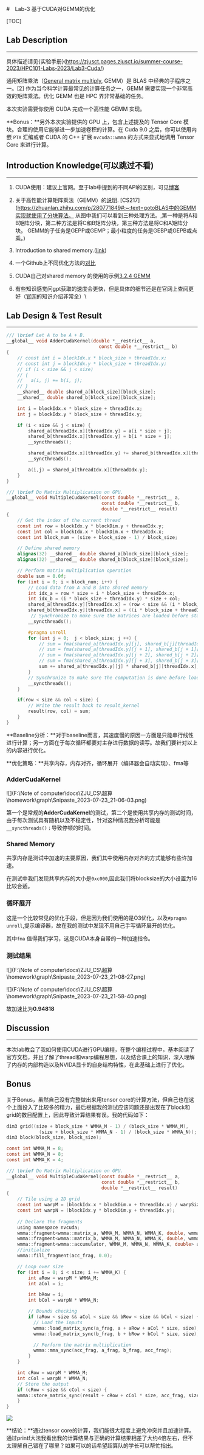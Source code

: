 #　Lab-3 基于CUDA对GEMM的优化

[TOC]



## Lab Description

---

具体描述请见{实验手册}(https://zjusct.pages.zjusct.io/summer-course-2023/HPC101-Labs-2023/Lab3-Cuda/)

通用矩阵乘法（[General matrix multiply](https://en.wikipedia.org/wiki/General_matrix_multiply), GEMM）是 BLAS 中经典的子程序之一。[2] 作为当今科学计算最常见的计算任务之一，GEMM 需要实现一个非常高效的矩阵乘法。优化 GEMM 也是 HPC 界非常基础的任务。

本次实验需要你使用 CUDA 完成一个高性能 GEMM 实现。

**Bonus：**另外本次实验提供的 GPU 上，包含上述提及的 Tensor Core 模块。合理的使用它能够进一步加速卷积的计算。在 Cuda 9.0 之后，你可以使用内嵌 `PTX` 汇编或者 CUDA 的 C++ 扩展 `nvcuda::wmma` 的方式来显式地调用 Tensor Core 来进行计算。



## Introduction Knowledge(可以跳过不看)

---

1. CUDA使用：建议上官网。至于lab中提到的不同API的区别，可见[博客](https://blog.csdn.net/weixin_44966641/article/details/124500258)

2. 关于高性能计算矩阵乘法（GEMM）的[说明](https://www.cs.utexas.edu/users/pingali/CS378/2008sp/papers/gotoPaper.pdf). [CS217](https://zhuanlan.zhihu.com/p/280771849#:~:text=gotoBLAS中的GEMM实现就使用了分块算法。 从图中我们可以看到三种处理方法。,第一种是将A和B矩阵分块，第二种方法是将C和B矩阵分块，第三种方法是将C和A矩阵分块。 GEMM的子任务是GEPP或GEMP；最小粒度的任务是GEBP或GEPB或点乘。)

3. Introduction to shared memory.([link](https://zhuanlan.zhihu.com/p/597529982)) 

4. 一个Github上不同优化方法的[对比](https://github.com/mrzhuzhe/riven/tree/main/cuda_test)

5. CUDA自己对shared memory 的使用的示例[3.2.4 GEMM](https://docs.nvidia.com/cuda/cuda-c-programming-guide/index.html)

6. 有些知识感觉问gpt获取的速度会更快，但是具体的细节还是在官网上查阅更好（[官网](https://docs.nvidia.com/cuda/cuda-c-programming-guide/index.html#thread-hierarchy)的知识介绍非常全）\

   

## Lab Design & Test Result

---

```c
/// \brief Let A to be A + B.
__global__ void AdderCudaKernel(double *__restrict__ a,
                                  const double *__restrict__ b)
{
    // const int i = blockIdx.x * block_size + threadIdx.x;
    // const int j = blockIdx.y * block_size + threadIdx.y;
    // if (i < size && j < size)
    // {
    //   a(i, j) += b(i, j);
    // }
    __shared__ double shared_a[block_size][block_size];
    __shared__ double shared_b[block_size][block_size];

    int i = blockIdx.x * block_size + threadIdx.x;
    int j = blockIdx.y * block_size + threadIdx.y;

    if (i < size && j < size) {
        shared_a[threadIdx.x][threadIdx.y] = a[i * size + j];
        shared_b[threadIdx.x][threadIdx.y] = b[i * size + j];
        __syncthreads();

        shared_a[threadIdx.x][threadIdx.y] += shared_b[threadIdx.x][threadIdx.y];
        __syncthreads();

        a(i,j) = shared_a[threadIdx.x][threadIdx.y];
    }
}

/// \brief Do Matrix Multiplication on GPU.
__global__ void MultipleCudaKernel(const double *__restrict__ a, 
                                   const double *__restrict__ b, 
                                   double *__restrict__ result) 
{     
    // Get the index of the current thread
    const int row = blockIdx.y * blockDim.y + threadIdx.y;
    const int col = blockIdx.x * blockDim.x + threadIdx.x;
    const int block_num = (size + block_size - 1) / block_size;

    // Define shared memory
    alignas(32) __shared__ double shared_a[block_size][block_size];
    alignas(32) __shared__ double shared_b[block_size][block_size];

    // Perform matrix multiplication operation
    double sum = 0.0f;
    for (int i = 0; i < block_num; i++) {
        // Load data from A and B into shared memory
        int idx_a = row * size + i * block_size + threadIdx.x;
        int idx_b = (i * block_size + threadIdx.y) * size + col;
        shared_a[threadIdx.y][threadIdx.x] = (row < size && (i * block_size + threadIdx.x) < size) ? a[idx_a] : 0.0f;
        shared_b[threadIdx.y][threadIdx.x] = ((i * block_size + threadIdx.y) < size && col < size) ? b[idx_b] : 0.0f;
         // Synchronize to make sure the matrices are loaded before starting the computation
        __syncthreads();

        #pragma unroll
        for (int j = 0;  j < block_size; j ++) {
            // sum = fma(shared_a[threadIdx.y][j], shared_b[j][threadIdx.x], sum);
            // sum = fma(shared_a[threadIdx.y][j + 1], shared_b[j + 1][threadIdx.x], sum);
            // sum = fma(shared_a[threadIdx.y][j + 2], shared_b[j + 2][threadIdx.x], sum);
            // sum = fma(shared_a[threadIdx.y][j + 3], shared_b[j + 3][threadIdx.x], sum);
            sum += shared_a[threadIdx.y][j] * shared_b[j][threadIdx.x];
        }
        // Synchronize to make sure the computation is done before loading the next sub-matrix
        __syncthreads();
    }

    if(row < size && col < size) {
        // Write the result back to result_kernel
        result(row, col) = sum;
    }
}
```

**Baseline分析：**对于baseline而言，其速度慢的原因一方面是只能串行线性进行计算；另一方面在于每次循环都要对主存进行数据的读写。故我们要针对以上的内容进行优化。

**优化策略：**共享内存，内存对齐，循环展开（编译器会自动实现）、fma等

### AdderCudaKernel

![](F:\Note of computer\docs\ZJU_CS\超算\homework\graph\Snipaste_2023-07-23_21-06-03.png)

第一个是常规的**AdderCudaKernel**的测试，第二个是使用共享内存的测试时间，由于每次测试具有随机以及不稳定性，针对这种情况我分析可能是`__syncthreads()；`导致停顿的时间。

### Shared Memory

共享内存是测试中加速的主要原因，我们其中使用内存对齐的方式能够有些许加速。

在测试中我们发现共享内存的大小是`0xc000`,因此我们将blocksize的大小设置为16比较合适。

### 循环展开

这是一个比较常见的优化手段，但是因为我们使用的是O3优化，以及`#pragma unroll`,提示编译器，故在我的测试中发现不用自己手写循环展开的优化。

其中`fma` 值得我们学习，这是CUDA本身自带的一种加速指令。

### 测试结果

![](F:\Note of computer\docs\ZJU_CS\超算\homework\graph\Snipaste_2023-07-23_21-08-27.png)

![](F:\Note of computer\docs\ZJU_CS\超算\homework\graph\Snipaste_2023-07-23_21-58-40.png)

故加速比为**0.94818**

## Discussion

---

本次lab教会了我如何使用CUDA进行GPU编程，在整个编程过程中，基本阅读了官方文档，并且了解了thread和warp编程思想，以及结合课上的知识，深入理解了内存的内部构造以及NVIDA显卡的自身结构特性，在此基础上进行了优化。



## Bonus

关于Bonus，虽然自己没有完整做出来用tensor core的计算方法，但自己也在这个上面投入了比较多的精力，最后根据我的测试应该问题还是出现在了block和grid的数目配置上，因此导致计算结果有误。我的代码如下：

```c
dim3 grid((size + block_size * WMMA_M - 1) / (block_size * WMMA_M),
            (size + block_size * WMMA_N - 1) / (block_size * WMMA_N));
dim3 block(block_size, block_size);

const int WMMA_M = 8;
const int WMMA_N = 8;
const int WMMA_K = 4;

/// \brief Do Matrix Multiplication on GPU.
__global__ void MultipleCudaKernel(const double *__restrict__ a, 
                                   const double *__restrict__ b, 
                                   double *__restrict__ result) 
{
    // Tile using a 2D grid
    const int warpM = (blockIdx.x * blockDim.x + threadIdx.x) / warpSize;
    const int warpN = (blockIdx.y * blockDim.y + threadIdx.y);
  
    // Declare the fragments
    using namespace nvcuda;
    wmma::fragment<wmma::matrix_a, WMMA_M, WMMA_N, WMMA_K, double, wmma::col_major> a_frag;
    wmma::fragment<wmma::matrix_b, WMMA_M, WMMA_N, WMMA_K, double, wmma::col_major> b_frag;
    wmma::fragment<wmma::accumulator, WMMA_M, WMMA_N, WMMA_K, double> acc_frag;
    //initialize
    wmma::fill_fragment(acc_frag, 0.0);

    // Loop over size
    for (int i = 0; i < size; i += WMMA_K) {
        int aRow = warpM * WMMA_M;
        int aCol = i;

        int bRow = i;
        int bCol = warpN * WMMA_N;

        // Bounds checking
        if (aRow < size && aCol < size && bRow < size && bCol < size) {
          // Load the inputs
          wmma::load_matrix_sync(a_frag, a + aRow + aCol * size, size);
          wmma::load_matrix_sync(b_frag, b + bRow + bCol * size, size);

          // Perform the matrix multiplication
          wmma::mma_sync(acc_frag, a_frag, b_frag, acc_frag);
        }
    }

    int cRow = warpM * WMMA_M;
    int cCol = warpN * WMMA_N;
    // Store the output
    if (cRow < size && cCol < size) {
    wmma::store_matrix_sync(result + cRow + cCol * size, acc_frag, size, wmma::mem_col_major);
    }
}
```

![](graph\Snipaste_2023-08-02_15-43-20.png)

**结论：**通过tensor core的计算，我们能很大程度上避免冲突并且加速计算。通过printf大法我看出我的计算结果与正确的计算结果相差了大约4倍左右，但不太理解自己错在了哪里？如果可以的话希望超算队的学长可以帮忙指出。

